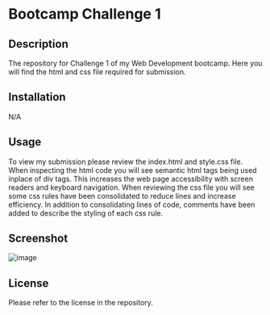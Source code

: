 # Bootcamp Challenge 1

## Description

The repository for Challenge 1 of my Web Development bootcamp. Here you will find the html and css file required for submission.

## Installation

N/A

## Usage

To view my submission please review the index.html and style.css file. When inspecting the html code you will see semantic html tags being used inplace of div tags. This increases the web page accessibility with screen readers and keyboard navigation. When reviewing the css file you will see some css rules have been consolidated to reduce lines and increase efficiency. In addition to consolidating lines of code, comments have been added to describe the styling of each css rule.

## Screenshot

![image](https://user-images.githubusercontent.com/111019074/196089225-4b1cb6f3-808b-40d5-a47b-65c1ec7690c6.png)


## License

Please refer to the license in the repository. 
